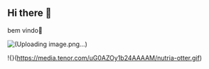 ## Hi there 👋
bem vindo🖤


![(Uploading image.png…]())

!{}(https://media.tenor.com/uG0AZOy1b24AAAAM/nutria-otter.gif)
